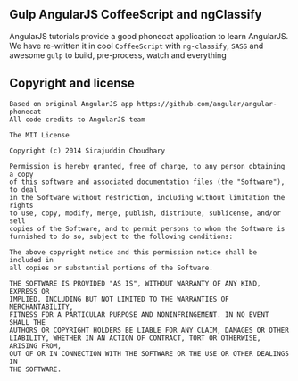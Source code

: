 ## Gulp AngularJS CoffeeScript and ngClassify

AngularJS tutorials provide a good phonecat application to learn AngularJS. We have re-written it in cool `CoffeeScript` with `ng-classify`, `SASS` and awesome `gulp` to build, pre-process, watch and everything

## Copyright and license

	Based on original AngularJS app https://github.com/angular/angular-phonecat
	All code credits to AngularJS team

	The MIT License

	Copyright (c) 2014 Sirajuddin Choudhary

	Permission is hereby granted, free of charge, to any person obtaining a copy
	of this software and associated documentation files (the "Software"), to deal
	in the Software without restriction, including without limitation the rights
	to use, copy, modify, merge, publish, distribute, sublicense, and/or sell
	copies of the Software, and to permit persons to whom the Software is
	furnished to do so, subject to the following conditions:

	The above copyright notice and this permission notice shall be included in
	all copies or substantial portions of the Software.

	THE SOFTWARE IS PROVIDED "AS IS", WITHOUT WARRANTY OF ANY KIND, EXPRESS OR
	IMPLIED, INCLUDING BUT NOT LIMITED TO THE WARRANTIES OF MERCHANTABILITY,
	FITNESS FOR A PARTICULAR PURPOSE AND NONINFRINGEMENT. IN NO EVENT SHALL THE
	AUTHORS OR COPYRIGHT HOLDERS BE LIABLE FOR ANY CLAIM, DAMAGES OR OTHER
	LIABILITY, WHETHER IN AN ACTION OF CONTRACT, TORT OR OTHERWISE, ARISING FROM,
	OUT OF OR IN CONNECTION WITH THE SOFTWARE OR THE USE OR OTHER DEALINGS IN
	THE SOFTWARE.
